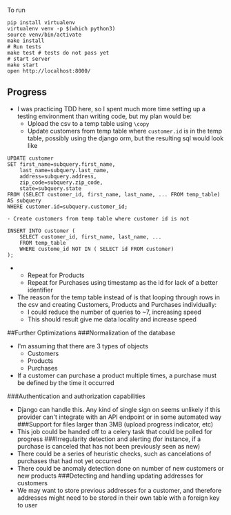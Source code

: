 To run
```
pip install virtualenv
virtualenv venv -p $(which python3)
source venv/bin/activate
make install
# Run tests
make test # tests do not pass yet
# start server
make start
open http://localhost:8000/
```

## Progress
- I was practicing TDD here, so I spent much more time setting up a testing environment than writing code, but my plan would be:
    - Upload the csv to a temp table using `\copy`
    - Update customers from temp table where `customer.id` is in the temp table, possibly using the django orm, but the resulting sql would look like
```
UPDATE customer
SET first_name=subquery.first_name,
    last_name=subquery.last_name,
    address=subquery.address,
    zip_code=subquery.zip_code,
    state=subquery.state
FROM (SELECT customer_id, first_name, last_name, ... FROM temp_table) AS subquery
WHERE customer.id=subquery.customer_id;
```
    - Create customers from temp table where customer id is not
```
INSERT INTO customer (
    SELECT customer_id, first_name, last_name, ...
    FROM temp_table
    WHERE custome_id NOT IN ( SELECT id FROM customer)
);
```
-
    - Repeat for Products
    - Repeat for Purchases using timestamp as the id for lack of a better identifier
- The reason for the temp table instead of is that looping through rows in the csv and creating Customers, Products and Purchases individually:
    - I could reduce the number of queries to ~7, increasing speed
    - This should result give me data locality and increase speed

##Further Optimizations
###Normalization of the database
- I'm assuming that there are 3 types of objects
    - Customers
    - Products
    - Purchases
- If a customer can purchase a product multiple times, a purchase must be defined by the time it occurred

###Authentication and authorization capabilities
- Django can handle this.  Any kind of single sign on seems unlikely if this provider can't integrate with an API endpoint or in some automated way 
###Support for files larger than 3MB (upload progress indicator, etc)
- This job could be handed off to a celery task that could be polled for progress
###Irregularity detection and alerting (for instance, if a purchase is canceled that has not been previously seen as new)
- There could be a series of heuristic checks, such as cancelations of purchases that had not yet occurred
- There could be anomaly detection done on number of new customers or new products 
###Detecting and handling updating addresses for customers
- We may want to store previous addresses for a customer, and therefore addresses might need to be stored in their own table with a foreign key to user